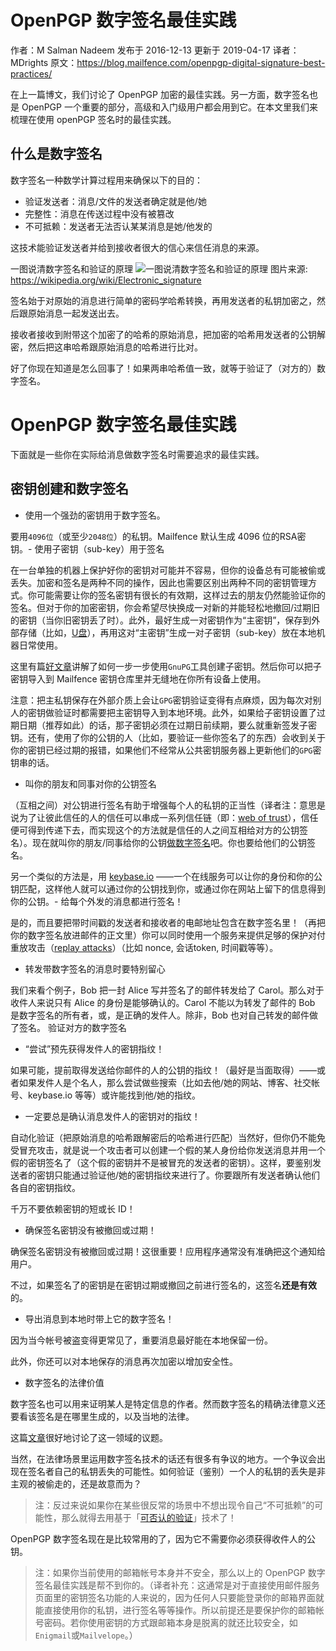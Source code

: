 # OpenPGP 数字签名最佳实践

作者：M Salman Nadeem    发布于 2016-12-13    更新于 2019-04-17
译者：MDrights
原文：https://blog.mailfence.com/openpgp-digital-signature-best-practices/

在上一篇博文，我们讨论了 OpenPGP 加密的最佳实践。另一方面，数字签名也是 OpenPGP 一个重要的部分，高级和入门级用户都会用到它。在本文里我们来梳理在使用 openPGP 签名时的最佳实践。

## 什么是数字签名

数字签名一种数学计算过程用来确保以下的目的：

- 验证发送者：消息/文件的发送者确定就是他/她
- 完整性：消息在传送过程中没有被篡改
- 不可抵赖：发送者无法否认某某消息是她/他发的

这技术能验证发送者并给到接收者很大的信心来信任消息的来源。

一图说清数字签名和验证的原理
![一图说清数字签名和验证的原理](https://blog.mailfence.com/wp-content/uploads/2016/12/800px-Digital_Signature_diagram.svg-600x450.png)
图片来源: https://wikipedia.org/wiki/Electronic_signature

签名始于对原始的消息进行简单的密码学哈希转换，再用发送者的私钥加密之，然后跟原始消息一起发送出去。

接收者接收到附带这个加密了的哈希的原始消息，把加密的哈希用发送者的公钥解密，然后把这串哈希跟原始消息的哈希进行比对。

好了你现在知道是怎么回事了！如果两串哈希值一致，就等于验证了（对方的）数字签名。

# OpenPGP 数字签名最佳实践

下面就是一些你在实际给消息做数字签名时需要追求的最佳实践。

## 密钥创建和数字签名

- 使用一个强劲的密钥用于数字签名。

要用`4096位`（或至少`2048位`）的私钥。Mailfence 默认生成 4096 位的RSA密钥。- 使用子密钥（sub-key）用于签名

在一台单独的机器上保护好你的密钥对可能并不容易，但你的设备总有可能被偷或丢失。加密和签名是两种不同的操作，因此也需要区别出两种不同的密钥管理方式。你可能需要让你的签名密钥有很长的有效期，这样过去的朋友仍然能验证你的签名。但对于你的加密密钥，你会希望尽快换成一对新的并能轻松地撤回/过期旧的密钥（当你旧密钥丢了时）。此外，最好生成一对密钥作为“主密钥”，保存到外部存储（比如，[U盘](https://wiki.debian.org/Subkeys)），再用这对“主密钥”生成一对子密钥（sub-key）放在本地机器日常使用。

这里有篇[好文章](https://alexcabal.com/creating-the-perfect-gpg-keypair/)讲解了如何一步一步使用`GnuPG`工具创建子密钥。然后你可以把子密钥导入到 Mailfence 密钥仓库里并无缝地在你所有设备上使用。

注意：把主私钥保存在外部介质上会让`GPG`密钥验证变得有点麻烦，因为每次对别人的密钥做验证时都需要把主密钥导入到本地环境。此外，如果给子密钥设置了过期日期（推荐如此）的话，那子密钥必须在过期日前续期，要么就重新签发子密钥。还有，使用了你的公钥的人（比如，要验证一些你签名了的东西）会收到关于你的密钥已经过期的报错，如果他们不经常从公共密钥服务器上更新他们的`GPG`密钥串的话。

- 叫你的朋友和同事对你的公钥签名

（互相之间）对公钥进行签名有助于增强每个人的私钥的正当性（译者注：意思是说为了让彼此信任的人的信任可以串成一系列信任链（即：[web of trust](https://en.wikipedia.org/wiki/Web_of_trust)），信任便可得到传递下去，而实现这个的方法就是信任的人之间互相给对方的公钥签名）。现在就叫你的朋友/同事给你的公钥[做数字签名](https://futureboy.us/pgp.html#SigningAKey)吧。你也要给他们的公钥签名。

另一个类似的方法是，用 [keybase.io](https://keybase.io/) ——一个在线服务可以让你的身份和你的公钥匹配，这样他人就可以通过你的公钥找到你，或通过你在网站上留下的信息得到你的公钥。- 给每个外发的消息都进行签名！

是的，而且要把带时间戳的发送者和接收者的电邮地址包含在数字签名里！（再把你的数字签名放进邮件的正文里）你可以同时使用一个服务来提供足够的保护对付重放攻击（[replay attacks](https://en.wikipedia.org/wiki/Replay_attack)）（比如 nonce, 会话token, 时间戳等等）。

- 转发带数字签名的消息时要特别留心

我们来看个例子，Bob 把一封 Alice 写并签名了的邮件转发给了 Carol。那么对于收件人来说只有 Alice 的身份是能够确认的。Carol 不能以为转发了邮件的 Bob 是数字签名的所有者，或，是正确的发件人。除非，Bob 也对自己转发的邮件做了签名。
验证对方的数字签名

- “尝试”预先获得发件人的密钥指纹！

如果可能，提前取得发送给你邮件的人的公钥的指纹！（最好是当面取得）——或者如果发件人是个名人，那么尝试做些搜索（比如去他/她的网站、博客、社交帐号、keybase.io 等等）或许能找到他/她的指纹。

- 一定要总是确认消息发件人的密钥对的指纹！

自动化验证（把原始消息的哈希跟解密后的哈希进行匹配）当然好，但你仍不能免受冒充攻击，就是说一个攻击者可以创建一个假的某人身份给你发送消息并用一个假的密钥签名了（这个假的密钥并不是被冒充的发送者的密钥）。这样，要鉴别发送者的密钥只能通过验证他/她的密钥指纹来进行了。你要跟所有发送者确认他们各自的密钥指纹。

千万不要依赖密钥的短或长 ID！

- 确保签名密钥没有被撤回或过期！

确保签名密钥没有被撤回或过期！这很重要！应用程序通常没有准确把这个通知给用户。

不过，如果签名了的密钥是在密钥过期或撤回之前进行签名的，这签名**还是有效**的。

- 导出消息到本地时带上它的数字签名！

因为当今帐号被盗变得更常见了，重要消息最好能在本地保留一份。

此外，你还可以对本地保存的消息再次加密以增加安全性。

- 数字签名的法律价值

数字签名也可以用来证明某人是特定信息的作者。然而数字签名的精确法律意义还要看该签名是在哪里生成的，以及当地的法律。

这篇[文章](http://www.fipr.org/publications/newsig.html)很好地讨论了这一领域的议题。

当然，在法律场景里运用数字签名技术的话还有很多有争议的地方。一个争议会出现在签名者自己的私钥丢失的可能性。如何验证（鉴别）一个人的私钥的丢失是非主观的被偷走的，还是故意而为？

> 注：反过来说如果你在某些很反常的场景中不想出现令自己“不可抵赖”的可能性，那么就得去用基于「[可否认的验证](https://en.wikipedia.org/wiki/Deniable_authentication)」技术了！

OpenPGP 数字签名现在是比较常用的了，因为它不需要你必须获得收件人的公钥。

> 注：如果你当前使用的邮箱帐号本身并不安全，那么以上的 OpenPGP 数字签名最佳实践是帮不到你的。（译者补充：这通常是对于直接使用邮件服务页面里的密钥签名功能的人来说的，因为任何人只要能登录你的邮箱界面就能直接使用你的私钥，进行签名等等操作。所以前提还是要保护你的邮箱帐号密码。若你使用密钥的方式跟邮箱本身是脱离的就还比较安全，如`Enigmail`或`Mailvelope`。）
